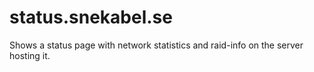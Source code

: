 # status.snekabel.se
Shows a status page with network statistics and raid-info on the server hosting it.

